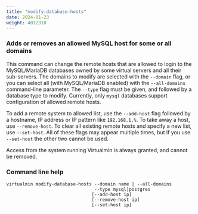 ```yaml
---
title: "modify-database-hosts"
date: 2024-01-23
weight: 4012310
---
```


### Adds or removes an allowed MySQL host for some or all domains

This command can change the remote hosts that are allowed to login to the MySQL/MariaDB databases owned by some virtual servers and all their sub-servers. The domains to modify are selected with the `--domain` flag, or you can select all (with MySQL/MariaDB enabled) with the `--all-domains` command-line parameter. The `--type` flag must be given, and followed by a database type to modify. Currently, only `mysql` databases support configuration of allowed remote hosts.

To add a remote system to allowed list, use the `--add-host` flag followed by a hostname, IP address or IP pattern like `192.168.1.%`. To take away a host, use `--remove-host`. To clear all existing remote hosts and specify a new list, use `--set-host`. All of these flags may appear multiple times, but if you use `--set-host` the other two cannot be used.

Access from the system running Virtualmin is always granted, and cannot be removed.

### Command line help

```text
virtualmin modify-database-hosts --domain name | --all-domains
                                 --type mysql|postgres
                                [--add-host ip]
                                [--remove-host ip]
                                [--set-host ip]
```
